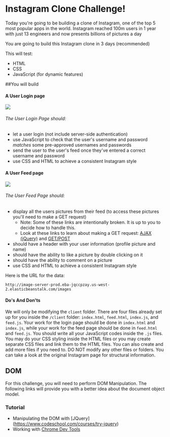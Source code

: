 # Instagram Clone Challenge!

Today you're going to be building a clone of Instagram, one of the top 5 most popular apps in the world. Instagram reached 100m users in 1 year with just 13 engineers and now presents billions of pictures a day

You are going to build this Instagram clone in 3 days (recommended)

This will test:
- HTML
- CSS
- JavaScript (for dynamic features)

##You will build

#### A User Login page

![](https://www.dropbox.com/s/792mx2tz0k5sset/Screenshot%202015-05-26%2019.18.54_shrink.png?dl=1)

###### The User Login Page should:

- let a user login (not include server-side authentication)
- use JavaScript to check that the user's username and password *matches* some pre-approved usernames and passwords
- send the user to the user's feed once they've entered a correct username and password
- use CSS and HTML to achieve a consistent Instagram style

#### A User Feed page

![](https://www.dropbox.com/s/gs2fn45pjl6z0v0/instagram-feed_shrink.png?dl=1)

###### The User Feed Page should:

- display all the users pictures from their feed (to access these pictures you'll need to make a GET request)
  - Note: Some of these links are intentionally broken. It is up to you to decide how to handle this.
  - Look at these links to learn about making a GET request: [AJAX (jQuery)](http://www.w3schools.com/jquery/jquery_ajax_intro.asp) and [GET/POST](http://www.w3schools.com/jquery/jquery_ajax_get_post.asp)
- should have a header with your user information (profile picture and name)
- should have the ability to like a picture by double clicking on it
- should have the ability to comment on a picture
- use CSS and HTML to achieve a consistent Instagram style

Here is the URL for the data:
```
http://image-server-prod.eba-jqccpzay.us-west-2.elasticbeanstalk.com/images
```

#### Do's And Don'ts

We will only be modifying the ```client``` folder. There are four files already set up for you inside the ```/client``` folder: ```index.html```, ```feed.html```, ```index.js```, and ```feed.js```. Your work for the login page should be done in ```index.html``` and ```index.js```, while your work for the feed page should be done in ```feed.html``` and ```feed.js```. You should write all your JavaScript codes inside the ```.js``` files. You may do your CSS styling inside the HTML files or you may create separate CSS files and link them to the HTML files. You can also create and add more files if you need to. DO NOT modify any other files or folders. You can take a look at the original Instagram page for structural information.

## DOM

For this challenge, you will need to perform DOM Manipulation. The following links will provide you with a better idea about the document object model.

### Tutorial
- Manipulating the DOM with [JQuery] (https://www.codeschool.com/courses/try-jquery)
- Working with [Chrome Dev Tools](https://www.codeschool.com/courses/discover-devtools)
